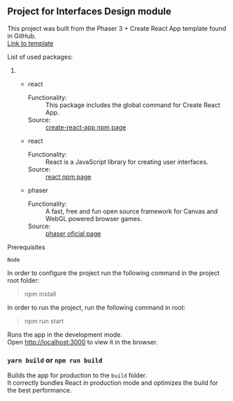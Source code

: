 ## Project for Interfaces Design module

This project was built from the Phaser 3 + Create React App template found in GitHub.\
<a href="https://github.com/kevinshen56714/create-react-phaser3-app">Link to template</a>

<div id="packages">
	List of used packages:
	<ol>
		<li>
			<ul>
				<li id="create-react-app">
					<p>react</p>
					<dl>
						<dt>Functionality:</dt>
						<dd>This package includes the global command for Create React App.</dd>
						<dt>Source:</dt>
						<dd><a href="https://www.npmjs.com/package/create-react-app">create-react-app npm page</a></dd>
					</dl>
				</li>
				<li id="react">
					<p>react</p>
					<dl>
						<dt>Functionality:</dt>
						<dd>React is a JavaScript library for creating user interfaces.</dd>
						<dt>Source:</dt>
						<dd><a href="https://www.npmjs.com/package/react">react npm page</a></dd>
					</dl>
				</li>
				<li id="phaser">
					phaser
					<dl>
						<dt>Functionality:</dt>
						<dd>A fast, free and fun open source framework for Canvas and WebGL powered browser games.</dd>
						<dt>Source:</dt>
						<dd><a href="https://phaser.io/">phaser oficial page</a></dd>
					</dl>
				</li>
			</ul>
		</li>
	</ol>
</div>
</div>

<div id="getting-started">
<div id="prerequisites">
	<p>Prerequisites</p>

	Node

</div>
<div id="installation">
	<p>In order to configure the project run the following command in the project root folder:</p>
		
> npm install		

</div>
<div id="run-project">
	<p>In order to run the project, run the following command in root:</p>

> npm run start

Runs the app in the development mode.\
Open [http://localhost:3000](http://localhost:3000) to view it in the browser.


### `yarn build` or `npm run build`

Builds the app for production to the `build` folder.\
It correctly bundles React in production mode and optimizes the build for the best performance.
</div>
</div>
